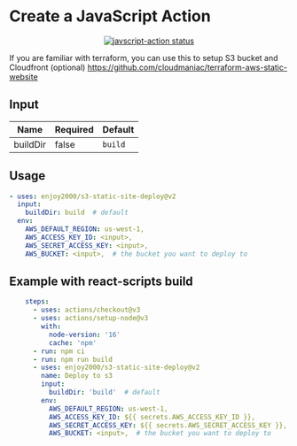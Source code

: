 # Create a JavaScript Action

<p align="center">
  <a href="https://github.com/actions/javascript-action/actions"><img alt="javscript-action status" src="https://github.com/actions/javascript-action/workflows/units-test/badge.svg"></a>
</p>

If you are familiar with terraform, you can use this to setup S3 bucket and Cloudfront (optional) https://github.com/cloudmaniac/terraform-aws-static-website

## Input

| Name     | Required | Default |
|----------|----------|---------|
| buildDir | false    | `build` |

## Usage

```yaml
- uses: enjoy2000/s3-static-site-deploy@v2
  input:
    buildDir: build  # default
  env:
    AWS_DEFAULT_REGION: us-west-1,
    AWS_ACCESS_KEY_ID: <input>,
    AWS_SECRET_ACCESS_KEY: <input>,
    AWS_BUCKET: <input>,  # the bucket you want to deploy to
```

## Example with react-scripts build

```yaml
    steps:
      - uses: actions/checkout@v3
      - uses: actions/setup-node@v3
        with:
          node-version: '16'
          cache: 'npm'
      - run: npm ci
      - run: npm run build
      - uses: enjoy2000/s3-static-site-deploy@v2
        name: Deploy to s3
        input:
          buildDir: 'build'  # default
        env:
          AWS_DEFAULT_REGION: us-west-1,
          AWS_ACCESS_KEY_ID: ${{ secrets.AWS_ACCESS_KEY_ID }},
          AWS_SECRET_ACCESS_KEY: ${{ secrets.AWS_SECRET_ACCESS_KEY }},
          AWS_BUCKET: <input>,  # the bucket you want to deploy to
```
